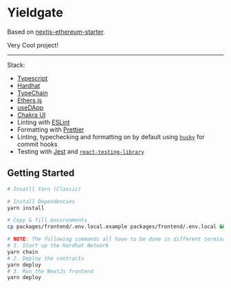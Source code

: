 # Yieldgate

Based on [nextjs-ethereum-starter](https://github.com/ChangoMan/nextjs-ethereum-starter).

Very Cool project!

---

Stack:

- [Typescript](https://www.typescriptlang.org/)
- [Hardhat](https://hardhat.org/)
- [TypeChain](https://github.com/ethereum-ts/TypeChain)
- [Ethers.js](https://docs.ethers.io/v5/)
- [useDApp](https://usedapp.io/)
- [Chakra UI](https://chakra-ui.com/)
- Linting with [ESLint](https://eslint.org/)
- Formatting with [Prettier](https://prettier.io/)
- Linting, typechecking and formatting on by default using [`husky`](https://github.com/typicode/husky) for commit hooks
- Testing with [Jest](https://jestjs.io/) and [`react-testing-library`](https://testing-library.com/docs/react-testing-library/intro)

## Getting Started

```bash
# Insatll Yarn (Classic)

# Install Dependencies
yarn install

# Copy & fill environments
cp packages/frontend/.env.local.example packages/frontend/.env.local && nano packages/frontend/.env.local

# NOTE: The following commands all have to be done in different terminals (in parallel)
# 1. Start up the Hardhat Network
yarn chain
# 2. Deploy the contracts
yarn deploy
# 3. Run the NextJs frontend
yarn deploy
```
